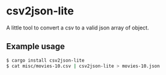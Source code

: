 # csv2json-lite
A little tool to convert a csv to a valid json array of object.

## Example usage

```bash
$ cargo install csv2json-lite
$ cat misc/movies-10.csv | csv2json-lite > movies-10.json
```
